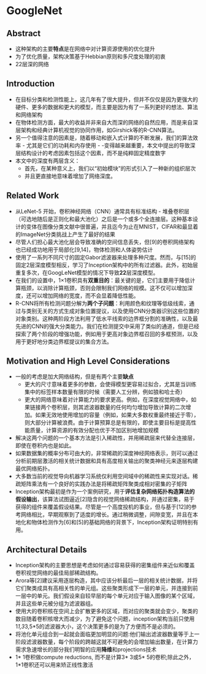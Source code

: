 # GoogleNet

## Abstract

* 这种架构的主要**特点**是在网络中对计算资源使用的优化提升
* 为了优化质量，架构决策基于Hebbian原则和多尺度处理的初衷
* 22层深的网络



## Introduction

* 在目标分类和检测性能上，这几年有了很大提升，但并不仅仅是因为更强大的硬件、更多的数据和更大的模型，而主要是因为有了一系列更好的想法、算法和网络架构
* 在物体检测方面，最大的收益并非来自大而深的网络的自然应用，而是来自深层架构和经典计算机视觉的协同作用，如Girshick等的R-CNN算法。
* 另一个值得注意的因素是，随着移动和嵌入式计算的不断发展，我们的算法效率 - 尤其是它们的功耗和内存使用 - -变得越来越重要，本文中提出的导致深层结构设计的考虑因素包括这个因素，而不是纯粹固定精度数字
* 本文中的深度有两层含义：
  * 首先，在某种意义上，我们以“初始模块”的形式引入了一种新的组织层次
  * 并且更直接地意味着增加了网络深度。



## Related Work

* 从LeNet-5 开始，卷积神经网络（CNN）通常具有标准结构 - 堆叠卷积层（可选地随后是正则化和最大池化）之后是一个或多个全连接层。这种基本设计的变体在图像分类文献中很普遍，并且迄今为止在MNIST，CIFAR和最显着的ImageNet分类挑战上产生了最好的结果
* 尽管人们担心最大池化层会导致准确的空间信息丢失，但[9]的卷积网络架构也已经成功地用于局部化[9,14]，物体检测和人体姿势估计
* 使用了一系列不同尺寸的固定Gabor滤波器来处理多种尺度。然而，与[15]的固定2层深度模型相反，学习了Inception架构中的所有过滤器。此外，初始层重复多次，在GoogLeNet模型的情况下导致**22**层深度模型。
* 在我们的设置中，1×1卷积具有**双重目的**：最关键的是，它们主要用于降低计算瓶颈，以消除计算瓶颈，否则会限制我们网络的规模。这不仅可以增加深度，还可以增加网络的宽度，而不会显着降低性能。
* R-CNN将所有检测问题分解为**两个子问题**：利用颜色和纹理等低级线索，通过与类别无关的方式生成对象位置提议，以及使用CNN分类器识别这些位置的对象类别。这种两阶段方法利用了低水平线索的边界框分割的准确性，以及最先进的CNN的强大分类能力。我们在检测提交中采用了类似的通道，但是已经探索了两个阶段的增强功能，例如用于更高对象边界框召回的多框预测，以及用于更好地分类边界框提议的集合方法。



## Motivation and High Level Considerations

* 一般的考虑是加大网络结构，但是有两个主要**缺点**
  * 更大的尺寸意味着更多的参数，会使得模型更容易过拟合，尤其是当训练集中的标签样本数量有限的时候（需要人工分辨，例如狼和哈士奇）
  * 更大的网络意味着对计算能力的要求更高。例如，在深度视觉网络中，如果链接两个卷积层，则其滤波器数量的任何均匀增加导致计算的二次增加。如果无效地使用增加的容量（例如，如果大多数权重最终接近于零），则大部分计算被浪费。由于计算预算总是有限的，即使主要目标是提高性能质量，计算资源的有效分配也优于不加区别地增加规模
* 解决这两个问题的一个基本方法是引入稀疏性，并用稀疏层来代替全连接层，即使在卷积内也是如此。
* 如果数据集的概率分布可由大的，非常稀疏的深度神经网络表示，则可以通过分析前期层激活的相关统计数据和具有高度相关输出的聚类神经元来逐层构建最优网络拓扑。
* 大多数当前的视觉导向机器学习系统仅利用空间域中的稀疏性来实现对话。稀疏矩阵乘法有一个良好的实践办法是将稀疏矩阵聚类成相对密集的子矩阵
* Inception架构最初是作为一个案例研究，用于**评估复杂网络拓扑构造算法的假设输出**，该算法试图逼近[2]隐含的视觉网络稀疏结构，并通过密集，易于获得的组件来覆盖假设结果。尽管是一个高度投机的事业，但与基于[12]的参考网络相比，早期观察到了适度的增长。通过稍微调整，间隙变宽，并且在本地化和物体检测作为[6]和[5]的基础网络的背景下，Inception架构证明特别有用。



## Architectural Details

* Inception架构的主要思想是考虑如何通过容易获得的密集组件来近似和覆盖卷积视觉网络的最佳局部稀疏结构。
* Arora等[2]建议采用逐层构造，其中应该分析最后一层的相关统计数据，并将它们聚类成具有高相关性的单元组。这些聚类形成下一层的单元，并连接到前一层中的单元。我们假设来自较早层的每个单元对应于输入图像的某个区域，并且这些单元被分组为滤波器组。
* 使用大的卷积核在空间上会扩散更多的区域，而对应的聚类就会变少，聚类的数目随着卷积核增大而减少，为了避免这个问题，inception架构当前只使用1*1,3*3,5*5的滤波器大小，这个决策更多的是为了方便而不是必须的。 
* 将池化单元组合到一起就会面临更加明显的问题:他们输出滤波器数量等于上一阶段滤波器数量，每个阶段的跨越这就不可避免的会增加输出数量，在计算力需求急速增长的部分我们明智的应用**降维**和projections技术
* 1* 1卷积做compute reductions, 而不是计算3* 3或5* 5的卷积;除此之外，1*1卷积还可以用来矫正线性激活